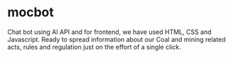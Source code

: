 # mocbot
Chat bot using AI API and for frontend, we have used HTML, CSS and Javascript. Ready to spread information about our Coal and mining related acts, rules and regulation just on the effort of a single click.
